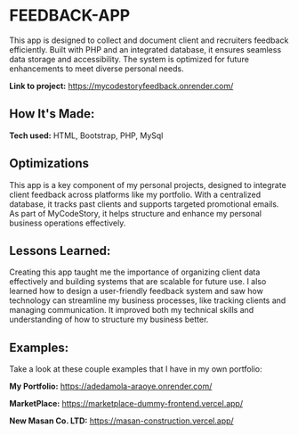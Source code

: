 # FEEDBACK-APP
This app is designed to collect and document client and recruiters feedback efficiently. Built with PHP and an integrated database, it ensures seamless data storage and accessibility. The system is optimized for future enhancements to meet diverse personal needs.

**Link to project:** https://mycodestoryfeedback.onrender.com/


## How It's Made:

**Tech used:** HTML, Bootstrap, PHP, MySql


## Optimizations
This app is a key component of my personal projects, designed to integrate client feedback across platforms like my portfolio. With a centralized database, it tracks past clients and supports targeted promotional emails. As part of MyCodeStory, it helps structure and enhance my personal business operations effectively.

## Lessons Learned:

Creating this app taught me the importance of organizing client data effectively and building systems that are scalable for future use. I also learned how to design a user-friendly feedback system and saw how technology can streamline my business processes, like tracking clients and managing communication. It improved both my technical skills and understanding of how to structure my business better.

## Examples:
Take a look at these couple examples that I have in my own portfolio:

**My Portfolio:** https://adedamola-araoye.onrender.com/

**MarketPlace:** https://marketplace-dummy-frontend.vercel.app/

**New Masan Co. LTD:** https://masan-construction.vercel.app/



